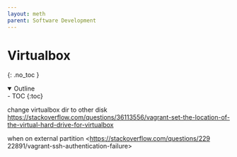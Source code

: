 ```yaml
---
layout: meth
parent: Software Development
---
```

# Virtualbox
{: .no_toc }

<details open markdown="block">
  <summary>
    Outline
  </summary>
- TOC
{:toc}
</details>

change virtualbox dir to other disk
<https://stackoverflow.com/questions/36113556/vagrant-set-the-location-of-the-virtual-hard-drive-for-virtualbox>

when on external partition
<https://stackoverflow.com/questions/229 22891/vagrant-ssh-authentication-failure>